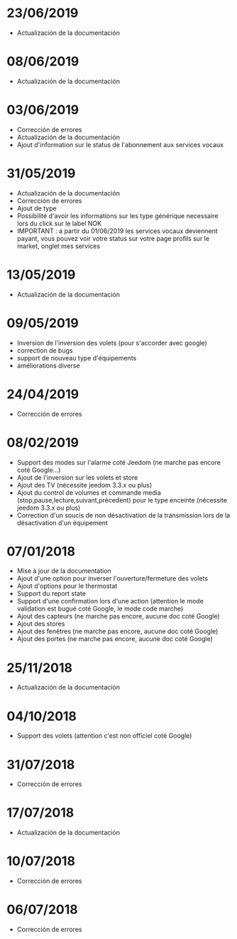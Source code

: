 # 23/06/2019

- Actualización de la documentación

# 08/06/2019

- Actualización de la documentación

# 03/06/2019

- Corrección de errores
- Actualización de la documentación
- Ajout d'information sur le status de l'abonnement aux services vocaux

# 31/05/2019

- Actualización de la documentación
- Corrección de errores
- Ajout de type
- Possibilité d'avoir les informations sur les type générique necessaire lors du click sur le label NOK
- IMPORTANT : a partir du 01/06/2019 les services vocaux deviennent payant, vous pouvez voir votre status sur votre page profils sur le market, onglet mes services

# 13/05/2019

- Actualización de la documentación

# 09/05/2019

- Inversion de l'inversion des volets (pour s'accorder avec google)
- correction de bugs
- support de nouveau type d'équipements
- améliorations diverse

# 24/04/2019

- Corrección de errores

# 08/02/2019

- Support des modes sur l'alarme coté Jeedom (ne marche pas encore coté Google...)
- Ajout de l'inversion sur les volets et store
- Ajout des TV (nécessite jeedom 3.3.x ou plus)
- Ajout du control de volumes et commande media (stop,pause,lecture,suivant,précedent) pour le type enceinte (nécessite jeedom 3.3.x ou plus)
- Correction d'un soucis de non désactivation de la transmission lors de la désactivation d'un équipement


# 07/01/2018

- Mise à jour de la documentation
- Ajout d'une option pour inverser l'ouverture/fermeture des volets
- Ajout d'options pour le thermostat
- Support du report state
- Support d'une confirmation lors d'une action (attention le mode validation est bugué coté Google, le mode code marche)
- Ajout des capteurs (ne marche pas encore, aucune doc coté Google)
- Ajout des stores
- Ajout des fenêtres (ne marche pas encore, aucune doc coté Google)
- Ajout des portes (ne marche pas encore, aucune doc coté Google)

# 25/11/2018

- Actualización de la documentación

# 04/10/2018

- Support des volets (attention c'est non officiel coté Google)

# 31/07/2018

- Corrección de errores

# 17/07/2018

- Actualización de la documentación

# 10/07/2018

- Corrección de errores

# 06/07/2018

- Corrección de errores
